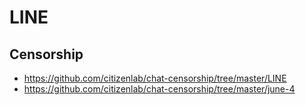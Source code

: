 # LINE

## Censorship

* https://github.com/citizenlab/chat-censorship/tree/master/LINE
* https://github.com/citizenlab/chat-censorship/tree/master/june-4
